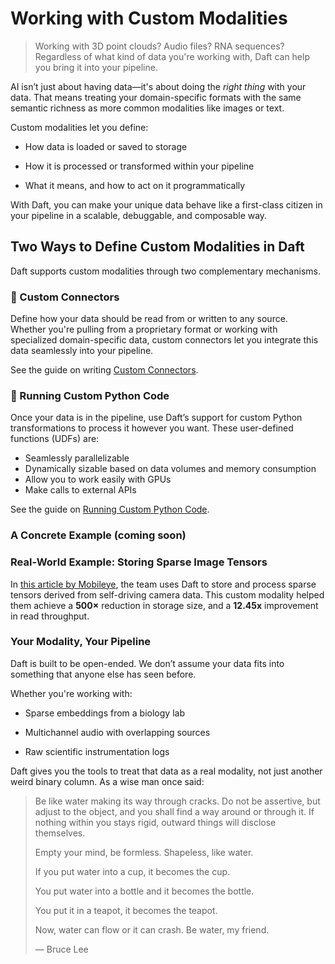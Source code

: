 # Working with Custom Modalities

> Working with 3D point clouds? Audio files? RNA sequences? Regardless of what kind of data you're working with, Daft can help you bring it into your pipeline.

AI isn’t just about having data—it's about doing the *right thing* with your data. That means treating your domain-specific formats with the same semantic richness as more common modalities like images or text.

Custom modalities let you define:

- How data is loaded or saved to storage

- How it is processed or transformed within your pipeline

- What it means, and how to act on it programmatically

With Daft, you can make your unique data behave like a first-class citizen in your pipeline in a scalable, debuggable, and composable way.

## Two Ways to Define Custom Modalities in Daft

Daft supports custom modalities through two complementary mechanisms.

### 🔌 Custom Connectors

Define how your data should be read from or written to any source. Whether you're pulling from a proprietary format or working with specialized domain-specific data, custom connectors let you integrate this data seamlessly into your pipeline.

See the guide on writing [Custom Connectors](../connectors/custom.md).

### 🐍 Running Custom Python Code

Once your data is in the pipeline, use Daft’s support for custom Python transformations to process it however you want. These user-defined functions (UDFs) are:

- Seamlessly parallelizable
- Dynamically sizable based on data volumes and memory consumption
- Allow you to work easily with GPUs
- Make calls to external APIs

See the guide on [Running Custom Python Code](../custom-code/index.md).

### A Concrete Example (coming soon)

### Real-World Example: Storing Sparse Image Tensors

In [this article by Mobileye](https://medium.com/@sageahrac/cracking-the-code-a-smarter-way-to-store-sparse-data-23d28363829b), the team uses Daft to store and process sparse tensors derived from self-driving camera data. This custom modality helped them achieve a **500×** reduction in storage size, and a **12.45x** improvement in read throughput.

### Your Modality, Your Pipeline

Daft is built to be open-ended. We don’t assume your data fits into something that anyone else has seen before.

Whether you're working with:

- Sparse embeddings from a biology lab

- Multichannel audio with overlapping sources

- Raw scientific instrumentation logs

Daft gives you the tools to treat that data as a real modality, not just another weird binary column. As a wise man once said:

> Be like water making its way through cracks. Do not be assertive, but adjust to the object, and you shall find a way around or through it. If nothing within you stays rigid, outward things will disclose themselves.
>
> Empty your mind, be formless. Shapeless, like water.
>
> If you put water into a cup, it becomes the cup.
>
> You put water into a bottle and it becomes the bottle.
>
> You put it in a teapot, it becomes the teapot.
>
> Now, water can flow or it can crash. Be water, my friend.
>
> — Bruce Lee
